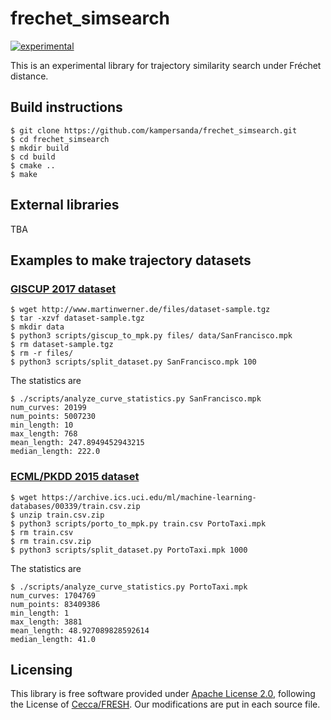 # frechet_simsearch
[![experimental](http://badges.github.io/stability-badges/dist/experimental.svg)](http://github.com/badges/stability-badges)

This is an experimental library for trajectory similarity search under Fréchet distance.

## Build instructions

```shell
$ git clone https://github.com/kampersanda/frechet_simsearch.git
$ cd frechet_simsearch
$ mkdir build
$ cd build
$ cmake ..
$ make
```

## External libraries

TBA

## Examples to make trajectory datasets

### [GISCUP 2017 dataset](http://sigspatial2017.sigspatial.org/giscup2017/download)

```shell
$ wget http://www.martinwerner.de/files/dataset-sample.tgz
$ tar -xzvf dataset-sample.tgz
$ mkdir data
$ python3 scripts/giscup_to_mpk.py files/ data/SanFrancisco.mpk
$ rm dataset-sample.tgz
$ rm -r files/
$ python3 scripts/split_dataset.py SanFrancisco.mpk 100
```

The statistics are

```shell
$ ./scripts/analyze_curve_statistics.py SanFrancisco.mpk 
num_curves: 20199
num_points: 5007230
min_length: 10
max_length: 768
mean_length: 247.8949452943215
median_length: 222.0
```

### [ECML/PKDD 2015 dataset](https://archive.ics.uci.edu/ml/datasets/Taxi+Service+Trajectory+-+Prediction+Challenge,+ECML+PKDD+2015#)

```shell
$ wget https://archive.ics.uci.edu/ml/machine-learning-databases/00339/train.csv.zip
$ unzip train.csv.zip
$ python3 scripts/porto_to_mpk.py train.csv PortoTaxi.mpk
$ rm train.csv
$ rm train.csv.zip
$ python3 scripts/split_dataset.py PortoTaxi.mpk 1000
```

The statistics are

```shell
$ ./scripts/analyze_curve_statistics.py PortoTaxi.mpk 
num_curves: 1704769
num_points: 83409386
min_length: 1
max_length: 3881
mean_length: 48.927089828592614
median_length: 41.0
```

## Licensing

This library is free software provided under [Apache License 2.0](https://github.com/kampersanda/frechet_simsearch/blob/master/LICENSE), following the License of [Cecca/FRESH](https://github.com/Cecca/FRESH). Our modifications are put in each source file.